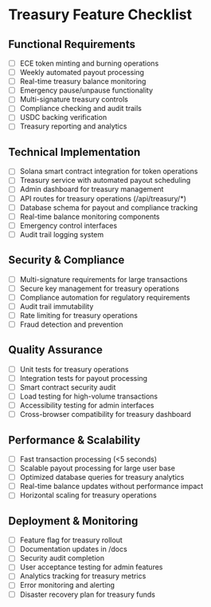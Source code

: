 # Treasury Feature Checklist

## Functional Requirements
- [ ] ECE token minting and burning operations
- [ ] Weekly automated payout processing
- [ ] Real-time treasury balance monitoring
- [ ] Emergency pause/unpause functionality
- [ ] Multi-signature treasury controls
- [ ] Compliance checking and audit trails
- [ ] USDC backing verification
- [ ] Treasury reporting and analytics

## Technical Implementation
- [ ] Solana smart contract integration for token operations
- [ ] Treasury service with automated payout scheduling
- [ ] Admin dashboard for treasury management
- [ ] API routes for treasury operations (/api/treasury/*)
- [ ] Database schema for payout and compliance tracking
- [ ] Real-time balance monitoring components
- [ ] Emergency control interfaces
- [ ] Audit trail logging system

## Security & Compliance
- [ ] Multi-signature requirements for large transactions
- [ ] Secure key management for treasury operations
- [ ] Compliance automation for regulatory requirements
- [ ] Audit trail immutability
- [ ] Rate limiting for treasury operations
- [ ] Fraud detection and prevention

## Quality Assurance
- [ ] Unit tests for treasury operations
- [ ] Integration tests for payout processing
- [ ] Smart contract security audit
- [ ] Load testing for high-volume transactions
- [ ] Accessibility testing for admin interfaces
- [ ] Cross-browser compatibility for treasury dashboard

## Performance & Scalability
- [ ] Fast transaction processing (<5 seconds)
- [ ] Scalable payout processing for large user base
- [ ] Optimized database queries for treasury analytics
- [ ] Real-time balance updates without performance impact
- [ ] Horizontal scaling for treasury operations

## Deployment & Monitoring
- [ ] Feature flag for treasury rollout
- [ ] Documentation updates in /docs
- [ ] Security audit completion
- [ ] User acceptance testing for admin features
- [ ] Analytics tracking for treasury metrics
- [ ] Error monitoring and alerting
- [ ] Disaster recovery plan for treasury funds

